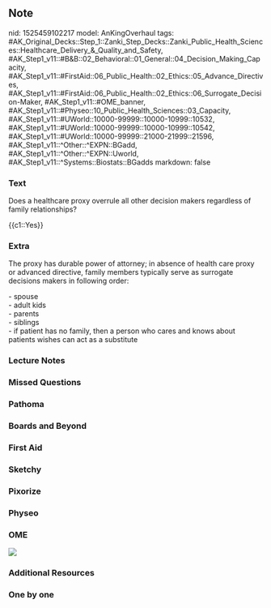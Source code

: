 ## Note
nid: 1525459102217
model: AnKingOverhaul
tags: #AK_Original_Decks::Step_1::Zanki_Step_Decks::Zanki_Public_Health_Sciences::Healthcare_Delivery_&_Quality_and_Safety, #AK_Step1_v11::#B&B::02_Behavioral::01_General::04_Decision_Making_Capacity, #AK_Step1_v11::#FirstAid::06_Public_Health::02_Ethics::05_Advance_Directives, #AK_Step1_v11::#FirstAid::06_Public_Health::02_Ethics::06_Surrogate_Decision-Maker, #AK_Step1_v11::#OME_banner, #AK_Step1_v11::#Physeo::10_Public_Health_Sciences::03_Capacity, #AK_Step1_v11::#UWorld::10000-99999::10000-10999::10532, #AK_Step1_v11::#UWorld::10000-99999::10000-10999::10542, #AK_Step1_v11::#UWorld::10000-99999::21000-21999::21596, #AK_Step1_v11::^Other::^EXPN::BGadd, #AK_Step1_v11::^Other::^EXPN::Uworld, #AK_Step1_v11::^Systems::Biostats::BGadds
markdown: false

### Text
Does a healthcare proxy overrule all other decision makers
regardless of family relationships?
<div>
  {{c1::Yes}}
</div>

### Extra
The proxy has durable power of attorney; in absence of health care
proxy or advanced directive, family members typically serve as
surrogate decisions makers in following order:
<div>
  - spouse
</div>
<div>
  - adult kids
</div>
<div>
  - parents
</div>
<div>
  - siblings
</div>
<div>
  - if patient has no family, then a person who cares and knows
  about patients wishes can act as a substitute
</div>

### Lecture Notes


### Missed Questions


### Pathoma


### Boards and Beyond


### First Aid


### Sketchy


### Pixorize


### Physeo


### OME
<div class="ome-widget">
  <a href="https://onlinemeded.org?ref=anki"><img src=
  "_OME_AnkiFlashcards_General_4.png"></a>
</div>

### Additional Resources


### One by one

